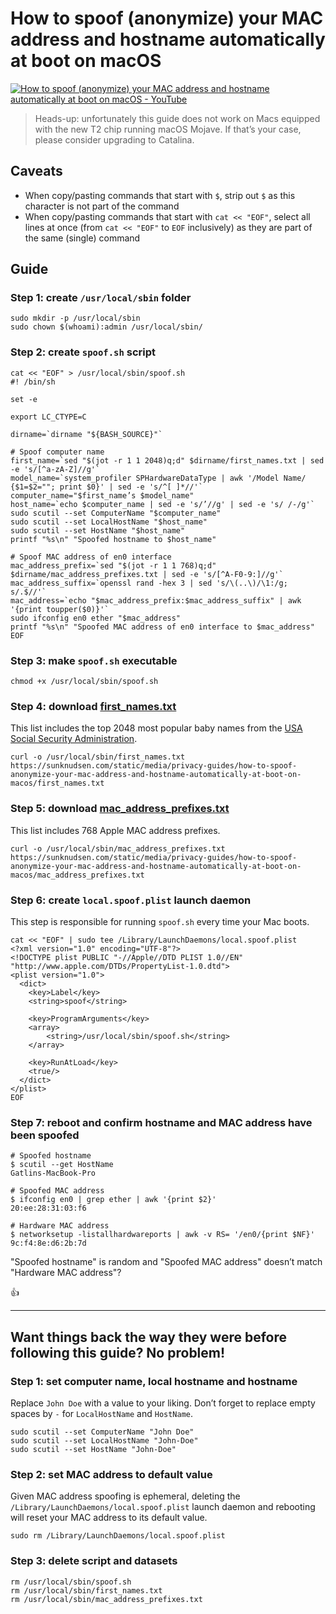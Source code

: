 <!--
Title: How to spoof (anonymize) your MAC address and hostname automatically at boot on macOS
Description: Learn how to spoof (anonymize) your MAC address and hostname automatically at boot on macOS.
Author: Sun Knudsen <https://github.com/sunknudsen>
Contributors: Sun Knudsen <https://github.com/sunknudsen>
Reviewers:
Publication date: 2020-05-19T00:00:00.000Z
-->

# How to spoof (anonymize) your MAC address and hostname automatically at boot on macOS

[![How to spoof (anonymize) your MAC address and hostname automatically at boot on macOS - YouTube](how-to-spoof-anonymize-your-mac-address-and-hostname-automatically-at-boot-on-macos.png)](https://www.youtube.com/watch?v=ASXANpr_zX8 "How to spoof (anonymize) your MAC address and hostname automatically at boot on macOS - YouTube")

> Heads-up: unfortunately this guide does not work on Macs equipped with the new T2 chip running macOS Mojave. If that’s your case, please consider upgrading to Catalina.

## Caveats

- When copy/pasting commands that start with `$`, strip out `$` as this character is not part of the command
- When copy/pasting commands that start with `cat << "EOF"`, select all lines at once (from `cat << "EOF"` to `EOF` inclusively) as they are part of the same (single) command

## Guide

### Step 1: create `/usr/local/sbin` folder

```shell
sudo mkdir -p /usr/local/sbin
sudo chown $(whoami):admin /usr/local/sbin/
```

### Step 2: create `spoof.sh` script

```shell
cat << "EOF" > /usr/local/sbin/spoof.sh
#! /bin/sh

set -e

export LC_CTYPE=C

dirname=`dirname "${BASH_SOURCE}"`

# Spoof computer name
first_name=`sed "$(jot -r 1 1 2048)q;d" $dirname/first_names.txt | sed -e 's/[^a-zA-Z]//g'`
model_name=`system_profiler SPHardwareDataType | awk '/Model Name/ {$1=$2=""; print $0}' | sed -e 's/^[ ]*//'`
computer_name="$first_name’s $model_name"
host_name=`echo $computer_name | sed -e 's/’//g' | sed -e 's/ /-/g'`
sudo scutil --set ComputerName "$computer_name"
sudo scutil --set LocalHostName "$host_name"
sudo scutil --set HostName "$host_name"
printf "%s\n" "Spoofed hostname to $host_name"

# Spoof MAC address of en0 interface
mac_address_prefix=`sed "$(jot -r 1 1 768)q;d" $dirname/mac_address_prefixes.txt | sed -e 's/[^A-F0-9:]//g'`
mac_address_suffix=`openssl rand -hex 3 | sed 's/\(..\)/\1:/g; s/.$//'`
mac_address=`echo "$mac_address_prefix:$mac_address_suffix" | awk '{print toupper($0)}'`
sudo ifconfig en0 ether "$mac_address"
printf "%s\n" "Spoofed MAC address of en0 interface to $mac_address"
EOF
```

### Step 3: make `spoof.sh` executable

```shell
chmod +x /usr/local/sbin/spoof.sh
```

### Step 4: download [first_names.txt](first_names.txt)

This list includes the top 2048 most popular baby names from the [USA Social Security Administration](https://www.ssa.gov/oact/babynames/limits.html).

```shell
curl -o /usr/local/sbin/first_names.txt https://sunknudsen.com/static/media/privacy-guides/how-to-spoof-anonymize-your-mac-address-and-hostname-automatically-at-boot-on-macos/first_names.txt
```

### Step 5: download [mac_address_prefixes.txt](mac_address_prefixes.txt)

This list includes 768 Apple MAC address prefixes.

```shell
curl -o /usr/local/sbin/mac_address_prefixes.txt https://sunknudsen.com/static/media/privacy-guides/how-to-spoof-anonymize-your-mac-address-and-hostname-automatically-at-boot-on-macos/mac_address_prefixes.txt
```

### Step 6: create `local.spoof.plist` launch daemon

This step is responsible for running `spoof.sh` every time your Mac boots.

```shell
cat << "EOF" | sudo tee /Library/LaunchDaemons/local.spoof.plist
<?xml version="1.0" encoding="UTF-8"?>
<!DOCTYPE plist PUBLIC "-//Apple//DTD PLIST 1.0//EN" "http://www.apple.com/DTDs/PropertyList-1.0.dtd">
<plist version="1.0">
  <dict>
    <key>Label</key>
    <string>spoof</string>

    <key>ProgramArguments</key>
    <array>
        <string>/usr/local/sbin/spoof.sh</string>
    </array>

    <key>RunAtLoad</key>
    <true/>
  </dict>
</plist>
EOF
```

### Step 7: reboot and confirm hostname and MAC address have been spoofed

```shell
# Spoofed hostname
$ scutil --get HostName
Gatlins-MacBook-Pro

# Spoofed MAC address
$ ifconfig en0 | grep ether | awk '{print $2}'
20:ee:28:31:03:f6

# Hardware MAC address
$ networksetup -listallhardwareports | awk -v RS= '/en0/{print $NF}'
9c:f4:8e:d6:2b:7d
```

"Spoofed hostname" is random and "Spoofed MAC address" doesn’t match "Hardware MAC address"?

👍

---

## Want things back the way they were before following this guide? No problem!

### Step 1: set computer name, local hostname and hostname

Replace `John Doe` with a value to your liking. Don’t forget to replace empty spaces by `-` for `LocalHostName` and `HostName`.

```shell
sudo scutil --set ComputerName "John Doe"
sudo scutil --set LocalHostName "John-Doe"
sudo scutil --set HostName "John-Doe"
```

### Step 2: set MAC address to default value

Given MAC address spoofing is ephemeral, deleting the `/Library/LaunchDaemons/local.spoof.plist` launch daemon and rebooting will reset your MAC address to its default value.

```shell
sudo rm /Library/LaunchDaemons/local.spoof.plist
```

### Step 3: delete script and datasets

```shell
rm /usr/local/sbin/spoof.sh
rm /usr/local/sbin/first_names.txt
rm /usr/local/sbin/mac_address_prefixes.txt
```
